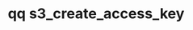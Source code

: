 ---
category: s3
command: s3_create_access_key
keywords: qq, qq_cli, s3_create_access_key
optional_options:
- alternate: []
  help: Auth ID of the qumulo user
  name: --auth-id
  required: false
permalink: /qq-cli-command-guide/s3/s3_create_access_key.html
positional_options:
- help: An auth_id, SID, or name optionally qualified with a domain prefix (e.g "local:name",
    "ad:name", "AD\name") or an ID type (e.g. "auth_id:513", "SID:S-1-1-0"). Groups
    are not supported for access keys, must be a user.
  name: identifier
  required: true
sidebar: qq_cli_command_reference_sidebar
summary: This section explains how to use the <code>qq s3_create_access_key</code>
  command.
synopsis: Create S3 access key
title: qq s3_create_access_key
usage: qq s3_create_access_key [-h] [--auth-id AUTH_ID] [identifier]

---